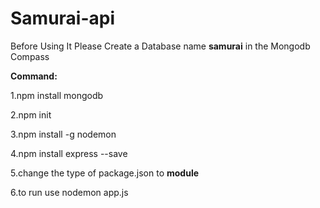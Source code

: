 # Samurai-api
Before Using It Please Create a Database name **samurai** in the Mongodb Compass  

**Command:**

1.npm install mongodb

2.npm init

3.npm install -g nodemon

4.npm install express --save

5.change the type of package.json to **module**

6.to run use nodemon app.js
